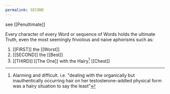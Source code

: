 ```yaml
---
permalink: SECOND
---
```

see [[Penultimate]]

Every character of every Word or sequence of Words holds the ultimate Truth, even the most seemingly frivolous and naive aphorisms such as:

1. [[FIRST]] the [[Worst]]
2. [[SECOND]] the [[Best]]
3. [[THIRD]] [[The One]] with the Hairy[^Hair] [[Chest]]

[^Hair]: Alarming and difficult. i.e. "dealing with the organically but inauthentically occurring hair on her testosterone-addled physical form was a hairy situation to say the least[^Least]"
[^Least]: See [[Worst]] 